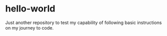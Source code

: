 # hello-world
Just another repository to test my capability of following basic instructions on my journey to code.
